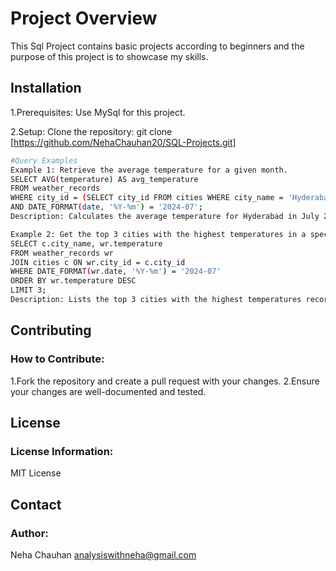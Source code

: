# Project Overview
This Sql Project contains basic projects according to beginners and the purpose of this project is to showcase my skills.

## Installation
1.Prerequisites:
Use MySql for this project.

2.Setup:
Clone the repository: git clone [https://github.com/NehaChauhan20/SQL-Projects.git]

```bash
#Query Examples
Example 1: Retrieve the average temperature for a given month.
SELECT AVG(temperature) AS avg_temperature
FROM weather_records
WHERE city_id = (SELECT city_id FROM cities WHERE city_name = 'Hyderabad') 
AND DATE_FORMAT(date, '%Y-%m') = '2024-07';
Description: Calculates the average temperature for Hyderabad in July 2024.

Example 2: Get the top 3 cities with the highest temperatures in a specific month.
SELECT c.city_name, wr.temperature
FROM weather_records wr
JOIN cities c ON wr.city_id = c.city_id
WHERE DATE_FORMAT(wr.date, '%Y-%m') = '2024-07'
ORDER BY wr.temperature DESC
LIMIT 3;
Description: Lists the top 3 cities with the highest temperatures recorded in July 2024.
```
## Contributing
### How to Contribute:
1.Fork the repository and create a pull request with your changes.
2.Ensure your changes are well-documented and tested.

## License
### License Information:
MIT License

## Contact
### Author:
Neha Chauhan
analysiswithneha@gmail.com
